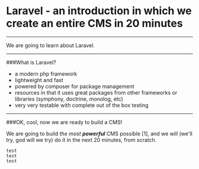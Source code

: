 Laravel - an introduction in which we create an entire CMS in 20 minutes
=====

--------

We are going to learn about Laravel.

--------

###What is Laravel?

 * a modern php framework
 * lightweight and fast
 * powered by composer for package management
 * resources in that it uses great packages from other frameworks or libraries (symphony, doctrine, monolog, etc)
 * very very testable with complete out of the box testing

--------

###OK, cool, now we are ready to build a CMS!

We are going to build *the most **powerful*** CMS possible [1], and we will (we'll try, god will we try) do it in the next 20 minutes, from scratch.

	test
	test
	test
